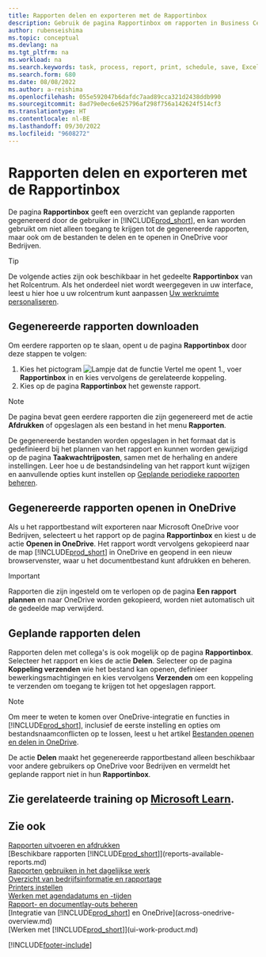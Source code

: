 ```yaml
---
title: Rapporten delen en exporteren met de Rapportinbox
description: Gebruik de pagina Rapportinbox om rapporten in Business Central te downloaden, te delen en te exporteren.
author: rubenseishima
ms.topic: conceptual
ms.devlang: na
ms.tgt_pltfrm: na
ms.workload: na
ms.search.keywords: task, process, report, print, schedule, save, Excel, PDF, dataset, export, report inbox, onedrive,
ms.search.form: 680
ms.date: 08/08/2022
ms.author: a-reishima
ms.openlocfilehash: 055e592047b6dafdc7aad89cca321d2438ddb990
ms.sourcegitcommit: 8ad79e0ec6e625796af298f756a142624f514cf3
ms.translationtype: HT
ms.contentlocale: nl-BE
ms.lasthandoff: 09/30/2022
ms.locfileid: "9608272"
---
```

# <a name="share-and-export-reports-with-the-report-inbox"></a>Rapporten delen en exporteren met de Rapportinbox

De pagina **Rapportinbox** geeft een overzicht van geplande rapporten gegenereerd door de gebruiker in [!INCLUDE[prod_short](includes/prod_short.md)], en kan worden gebruikt om niet alleen toegang te krijgen tot de gegenereerde rapporten, maar ook om de bestanden te delen en te openen in OneDrive voor Bedrijven.

> [!TIP]
> De volgende acties zijn ook beschikbaar in het gedeelte **Rapportinbox** van het Rolcentrum. Als het onderdeel niet wordt weergegeven in uw interface, leest u hier hoe u uw rolcentrum kunt aanpassen [Uw werkruimte personaliseren](ui-personalization-user.md).

## <a name="download-generated-reports"></a>Gegenereerde rapporten downloaden

Om eerdere rapporten op te slaan, opent u de pagina **Rapportinbox** door deze stappen te volgen:

1. Kies het pictogram ![Lampje dat de functie Vertel me opent 1.](media/ui-search/search_small.png "Vertel me wat u wilt doen"), voer **Rapportinbox** in en kies vervolgens de gerelateerde koppeling.  
2. Kies op de pagina **Rapportinbox** het gewenste rapport.

> [!NOTE]
> De pagina bevat geen eerdere rapporten die zijn gegenereerd met de actie **Afdrukken** of opgeslagen als een bestand in het menu **Rapporten**.
>
> De gegenereerde bestanden worden opgeslagen in het formaat dat is gedefinieerd bij het plannen van het rapport en kunnen worden gewijzigd op de pagina **Taakwachtrijposten**, samen met de herhaling en andere instellingen. Leer hoe u de bestandsindeling van het rapport kunt wijzigen en aanvullende opties kunt instellen op [Geplande periodieke rapporten beheren](ui-work-report.md#manage-scheduled-recurring-reports).

## <a name="open-generated-reports-in-onedrive"></a>Gegenereerde rapporten openen in OneDrive

Als u het rapportbestand wilt exporteren naar Microsoft OneDrive voor Bedrijven, selecteert u het rapport op de pagina **Rapportinbox** en kiest u de actie **Openen in OneDrive**. Het rapport wordt vervolgens gekopieerd naar de map [!INCLUDE[prod_short](includes/prod_short.md)] in OneDrive en geopend in een nieuw browservenster, waar u het documentbestand kunt afdrukken en beheren.

> [!IMPORTANT]
>
> Rapporten die zijn ingesteld om te verlopen op de pagina **Een rapport plannen** en naar OneDrive worden gekopieerd, worden niet automatisch uit de gedeelde map verwijderd.

## <a name="share-scheduled-reports"></a>Geplande rapporten delen

Rapporten delen met collega's is ook mogelijk op de pagina **Rapportinbox**. Selecteer het rapport en kies de actie **Delen**. Selecteer op de pagina **Koppeling verzenden** wie het bestand kan openen, definieer bewerkingsmachtigingen en kies vervolgens **Verzenden** om een koppeling te verzenden om toegang te krijgen tot het opgeslagen rapport.

> [!NOTE]
> Om meer te weten te komen over OneDrive-integratie en functies in [!INCLUDE[prod_short](includes/prod_short.md)], inclusief de eerste instelling en opties om bestandsnaamconflicten op te lossen, leest u het artikel [Bestanden openen en delen in OneDrive](across-share-onedrive.md).
>
> De actie **Delen** maakt het gegenereerde rapportbestand alleen beschikbaar voor andere gebruikers op OneDrive voor Bedrijven en vermeldt het geplande rapport niet in hun **Rapportinbox**.

## <a name="see-related-training-at-microsoft-learn"></a>Zie gerelateerde training op [Microsoft Learn](/learn/paths/build-reports/).

## <a name="see-also"></a>Zie ook

[Rapporten uitvoeren en afdrukken](ui-work-report.md)  
[Beschikbare rapporten [!INCLUDE[prod_short](includes/prod_short.md)]](reports-available-reports.md)  
[Rapporten gebruiken in het dagelijkse werk](reports-use-reports.md)  
[Overzicht van bedrijfsinformatie en rapportage](reports-bi-reporting.md)  
[Printers instellen](ui-specify-printer-selection-reports.md)  
[Werken met agendadatums en -tijden](ui-enter-date-ranges.md)  
[Rapport- en documentlay-outs beheren](ui-manage-report-layouts.md)  
[Integratie van [!INCLUDE[prod_short](includes/prod_short.md)] en OneDrive](across-onedrive-overview.md)  
[Werken met [!INCLUDE[prod_short](includes/prod_short.md)]](ui-work-product.md)  

[!INCLUDE[footer-include](includes/footer-banner.md)]
